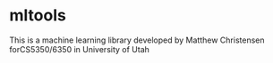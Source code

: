 # mltools
This is a machine learning library developed by Matthew Christensen forCS5350/6350 in University of Utah

